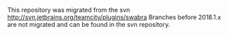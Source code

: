 This repository was migrated from the svn http://svn.jetbrains.org/teamcity/plugins/swabra
Branches before 2018.1.x are not migrated and can be found in the svn repository.